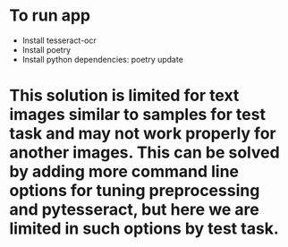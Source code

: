 # To run app
- Install tesseract-ocr
- Install poetry
- Install python dependencies: poetry update
# This solution is limited for text images similar to samples for test task and may not work properly for another images. This can be solved by adding more command line options for tuning preprocessing and pytesseract, but here we are limited in such options by test task.
